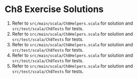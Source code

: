 # Ch8 Exercise Solutions
1. Refer to `src/main/scala/Ch8Helpers.scala` for solution and `src/test/scala/Ch8Tests` for tests.
2. Refer to `src/main/scala/Ch8Helpers.scala` for solution and `src/test/scala/Ch8Tests` for tests.
3. Refer to `src/main/scala/Ch8Helpers.scala` for solution and `src/test/scala/Ch8Tests` for tests.
4. Refer to `src/main/scala/Ch8Helpers.scala` for solution and `src/test/scala/Ch8Tests` for tests.
5. Refer to `src/main/scala/Ch8Helpers.scala` for solution and `src/test/scala/Ch8Tests` for tests.

